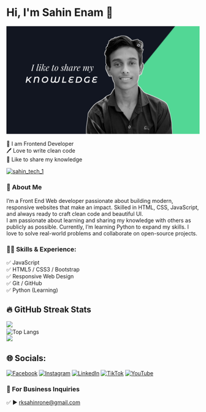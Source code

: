 # Hi, I'm Sahin Enam 👋
[<img src='banner.jpg' alt='Sahin Shazi'>](https://github.com/SahinShaz)
<p>
👑 I am Frontend Developer <br> 
🖊️ Love to write clean code <br> 
🎤 Like to share my knowledge </p> 

<p align="left"> <a href="https://x.com/Sahin_Tech_1?s=09" target="blank"><img src="https://img.shields.io/twitter/follow/sahin_tech_1?logo=twitter&style=for-the-badge" alt="sahin_tech_1" /></a> </p>


### 🚀 About Me
I’m a Front End Web developer passionate about building modern, responsive websites that make an impact. Skilled in HTML, CSS, JavaScript, and always ready to craft clean code and beautiful UI.  
I am passionate about learning and sharing my knowledge with others as publicly as possible. Currently, I’m learning Python to expand my skills. I love to solve real-world problems and collaborate on open-source projects.  

### 👨‍💻 Skills & Experience: 
✅ JavaScript <br>
✅ HTML5 / CSS3 / Bootstrap <br>
✅ Responsive Web Design <br>
✅ Git / GitHub <br>
✅ Python (Learning) <br>

## 🔥 GitHub Streak Stats
![](https://github-readme-streak-stats.herokuapp.com/?user=SahinShazi&theme=radical&hide_border=false) <br/>
![Top Langs](https://github-readme-stats.vercel.app/api/top-langs/?username=SahinShazi&layout=compact&theme=tokyonight)<br/>
![](https://github-readme-stats.vercel.app/api?username=SahinShazi&theme=radical&hide_border=false&include_all_commits=true&count_private=true)

## 🌐 Socials:
[![Facebook](https://img.shields.io/badge/Facebook-%231877F2.svg?logo=Facebook&logoColor=white)](https://www.facebook.com/share/1Cd7TSsjD6/) 
[![Instagram](https://img.shields.io/badge/Instagram-%23E4405F.svg?logo=Instagram&logoColor=white)](https://www.instagram.com/sahinenam?igsh=MWY2bGlkam1qM2t6YQ==) 
[![LinkedIn](https://img.shields.io/badge/LinkedIn-%230077B5.svg?logo=linkedin&logoColor=white)](https://t.co/SOrlXs5nQS) [![TikTok](https://img.shields.io/badge/TikTok-%23000000.svg?logo=TikTok&logoColor=white)](https://www.tiktok.com/@sahinenam?_t=ZS-8yzHEc5owbq&_r=1) 
[![YouTube](https://img.shields.io/badge/YouTube-%23FF0000.svg?logo=YouTube&logoColor=white)](https://youtube.com/@sahintechnology?si=azBYE5RM8L7zawUJ)

### 📧 For Business Inquiries 
✅ ► rksahinrone@gmail.com
